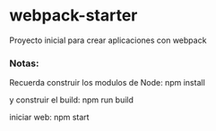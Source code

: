 # webpack-starter

Proyecto inicial para crear aplicaciones con webpack

### Notas:
Recuerda construir los modulos de Node:
npm install

y construir el build:
npm run build

iniciar web:
npm start
